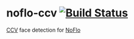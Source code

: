 # noflo-ccv [![Build Status](https://secure.travis-ci.org/noflo/noflo-ccv.png?branch=master)](http://travis-ci.org/noflo/noflo-ccv)

[CCV](http://libccv.org/) face detection for [NoFlo](http://noflojs.org/)
